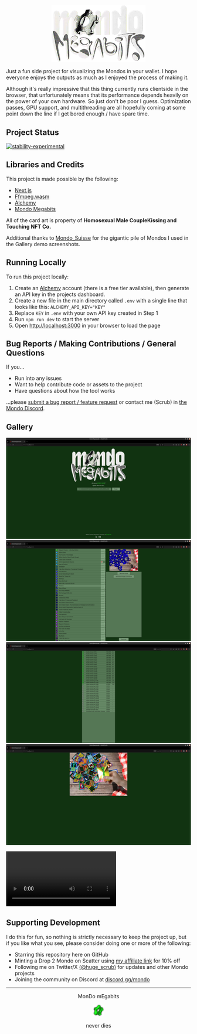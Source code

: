 <div align="center">
  <img alt="Mondo Megabits" width="256px" height="auto" src="https://github.com/5crub/mondo-megaspreader/blob/main/README_ASSETS/logo.png" href="https://www.mondomegabits.com/"/>
</div>

Just a fun side project for visualizing the Mondos in your wallet. I hope everyone enjoys the outputs as much as I enjoyed the process of making it.

Although it's really impressive that this thing currently runs clientside in the browser, that unfortunately means that its performance depends heavily on the power of your own hardware.  So just don't be poor I guess.  Optimization passes, GPU support, and multithreading are all hopefully coming at some point down the line if I get bored enough / have spare time.

## Project Status

[![stability-experimental](https://img.shields.io/badge/stability-experimental-orange.svg)](https://github.com/emersion/stability-badges#experimental)

## Libraries and Credits

This project is made possible by the following:
- [Next.js](https://nextjs.org/)
- [Ffmpeg.wasm](https://ffmpegwasm.netlify.app/)
- [Alchemy](https://www.alchemy.com/)
- [Mondo Megabits](https://www.mondomegabits.com/)

All of the card art is property of **Homosexual Male CoupleKissing and Touching NFT Co.**

Additional thanks to [Mondo_Suisse](https://x.com/mondo_suisse) for the gigantic pile of Mondos I used in the Gallery demo screenshots.

## Running Locally

To run this project locally:

1. Create an [Alchemy](https://www.alchemy.com/) account (there is a free tier available), then generate an API key in the projects dashboard.
2. Create a new file in the main directory called `.env` with a single line that looks like this: `ALCHEMY_API_KEY="KEY"`
3. Replace `KEY` in `.env` with your own API key created in Step 1
4. Run `npm run dev` to start the server
5. Open [http://localhost:3000](http://localhost:3000) in your browser to load the page

## Bug Reports / Making Contributions / General Questions

If you...
- Run into any issues
- Want to help contribute code or assets to the project
- Have questions about how the tool works

...please [submit a bug report / feature request](https://github.com/5crub/mondo-megaspreader/issues) or contact me (Scrub) in [the Mondo Discord](https://discord.gg/mondo).

## Gallery
![Landing Page](https://github.com/5crub/mondo-megaspreader/blob/main/README_ASSETS/landing.png)
![Configuration Page](https://github.com/5crub/mondo-megaspreader/blob/main/README_ASSETS/configuring.png)
![Generating Page](https://github.com/5crub/mondo-megaspreader/blob/main/README_ASSETS/generating.png)
![Presentation Page](https://github.com/5crub/mondo-megaspreader/blob/main/README_ASSETS/presenting.png)

<div><video src="https://github.com/5crub/mondo-megaspreader/blob/main/README_ASSETS/output.mp4" controls></video></div>

## Supporting Development

I do this for fun, so nothing is strictly necessary to keep the project up, but if you like what you see, please consider doing one or more of the following:
- Starring this repository here on GitHub
- Minting a Drop 2 Mondo on Scatter using [my affiliate link](https://www.scatter.art/mondo?tab=mint&ref=6524002954b1788a1a805e37) for 10% off
- Following me on Twitter/X [(@huge_scrub)](https://x.com/huge_scrub/) for updates and other Mondo projects
- Joining the community on Discord at [discord.gg/mondo](https://discord.gg/mondo)

***

<div align="center">
    <p>MonDo mEgabits</p>
    <img alt="Mondo Gear" width="32px" height="auto" src="https://github.com/5crub/mondo-megaspreader/blob/main/README_ASSETS/gear.png"/>
    <p>never dies</p>
</div>
